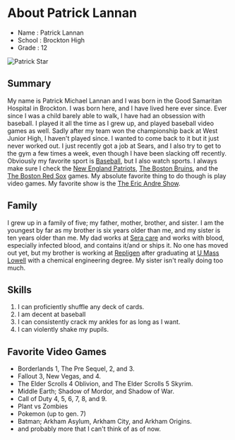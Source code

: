 
</head>
<body>
    <h1>About Patrick Lannan</h1>
    <ul>
        <li>Name : Patrick Lannan</li>
        <li>School : Brockton High</li>
        <li>Grade : 12</li>
    </ul>
    <img src="https://pixel.nymag.com/imgs/daily/selectall/2018/03/05/05-patrick.w700.h700.jpg" alt="Patrick Star">	
    <h2>Summary</h2>
    <p>My name is Patrick Michael Lannan and I was born in the Good Samaritan Hospital in Brockton. I was born here, and I have lived here ever since. Ever since I was a child barely able to walk, I have had an obsession with baseball. I played it all the time as I grew up, and played baseball video games as well. Sadly after my team won the championship back at West Junior High, I haven't played since. I wanted to come back to it but it just never worked out. I just recently got a job at Sears, and I also try to get to the gym a few times a week, even though I have been slacking off recently. Obviously my favorite sport is <a href="https://www.mlb.com">Baseball</a>, but I also watch sports. I always make sure I check the <a href="https://www.patriots.com">New England Patriots</a>, <a href="https://www.nhl.com/bruins">The Boston Bruins</a>, and the <a href="https://www.mlb.com/redsox">The Boston Red Sox</a> games. My absolute favorite thing to do though is play video games. My favorite show is the <a href="https://en.wikipedia.org/wiki/The_Eric_Andre_Show">The Eric Andre Show</a>.</p>   
    <h2>Family</h2> 
    <p>I grew up in a family of five; my father, mother, brother, and sister. I am the youngest by far as my brother is six years older than me, and my sister is ten years older than me. My dad works at <a href="https://www.seracare.com">Sera care</a> and works with blood, especially infected blood, and contains it/and or ships it. No one has moved out yet, but my brother is working at <a href="https://www.repligen.com">Repligen</a> after graduating at <a href="https://www.uml.edu">U Mass Lowell</a> with a chemical engineering degree. My sister isn't really doing too much.</p>
    <h2>Skills</h2>
    <ol>
        <li>I can proficiently shuffle any deck of cards.</li>
        <li>I am decent at baseball</li>
        <li>I can consistently crack my ankles for as long as I want.</li>
        <li>I can violently shake my pupils.</li>
    </ol>
    <h2>Favorite Video Games</h2>
    <ul>
        <li>Borderlands 1, The Pre Sequel, 2, and 3.</li>
        <li>Fallout 3, New Vegas, and 4.</li>
        <li>The Elder Scrolls 4 Oblivion, and The Elder Scrolls 5 Skyrim.</li>
        <li>Middle Earth; Shadow of Mordor, and Shadow of War.</li>
        <li>Call of Duty 4, 5, 6, 7, 8, and 9.</li>
        <li>Plant vs Zombies</li>
        <li>Pokemon (up to gen. 7)</li>
        <li>Batman; Arkham Asylum, Arkham City, and Arkham Origins.</li>
        <li>and probably more that I can't think of as of now.</li>
    </ul>
</body>
</html>
